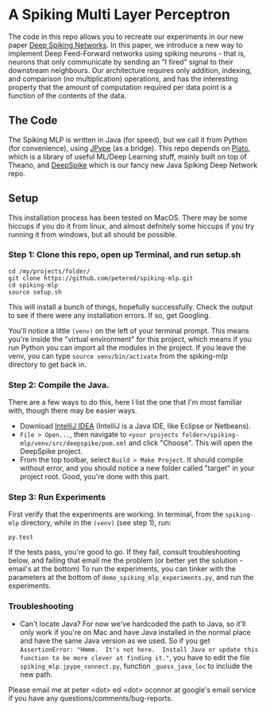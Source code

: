 # A Spiking Multi Layer Perceptron

The code in this repo allows you to recreate our experiments in our new paper [Deep Spiking Networks](http://arxiv.org/pdf/1602.08323v1.pdf).  In this paper, we introduce a new way to implement Deep Feed-Forward networks using spiking neurons - that is, neurons that only communicate by sending an "I fired" signal to their downstream neighbours.  Our architecture requires only addition, indexing, and comparison (no multiplication) operations, and has the interesting property that the amount of computation required per data point is a function of the contents of the data.

## The Code

The Spiking MLP is written in Java (for speed), but we call it from Python (for convenience), using [JPype](https://github.com/originell/jpype) (as a bridge).  This repo depends on [Plato](https://github.com/petered/plato), which is a library of useful ML/Deep Learning stuff, mainly built on top of Theano, and [DeepSpike](https://github.com/petered/DeepSpike) which is our fancy new Java Spiking Deep Network repo.  

## Setup

This installation process has been tested on MacOS.  There may be some hiccups if you do it from linux, and almost defnitely some hiccups if you try running it from windows, but all should be possible.  

### Step 1: Clone this repo, open up Terminal, and run setup.sh

```
cd /my/projects/folder/
git clone https://github.com/petered/spiking-mlp.git
cd spiking-mlp
source setup.sh
```
This will install a bunch of things, hopefully successfully.  Check the output to see if there were any installation errors.  If so, get Googling.

You'll notice a little `(venv)` on the left of your terminal prompt.  This means you're inside the "virtual environment" for this project, which means if you run Python you can import all the modules in the project. If you leave the venv, you can type `source venv/bin/activate` from the spiking-mlp directory to get back in.

### Step 2: Compile the Java.

There are a few ways to do this, here I list the one that I'm most familiar with, though there may be easier ways.

- Download [IntelliJ IDEA](https://www.jetbrains.com/idea/) (IntelliJ is a Java IDE, like Eclipse or Netbeans).  
- `File > Open...`, then navigate to `<your projects folder>/spiking-mlp/venv/src/deepspike/pom.xml` and click "Choose".  This will open the DeepSpike project.
- From the top toolbar, select `Build > Make Project`.  It should compile without error, and you should notice a new folder called "target" in your project root.  Good, you're done with this part.

### Step 3: Run Experiments

First verify that the experiments are working.  In terminal, from the `spiking-mlp` directory, while in the `(venv)` (see step 1), run:

```
py.test
```
If the tests pass, you're good to go.  If they fail, consult troubleshooting below, and failing that email me the problem (or better yet the solution - email's at the bottom)  To run the experiments, you can tinker with the parameters at the bottom of `demo_spiking_mlp_experiments.py`, and run the experiments.

### Troubleshooting

- Can't locate Java?  For now we've hardcoded the path to Java, so it'll only work if you're on Mac and have Java installed in the normal place and have the same Java version as we used.    So if you get `AssertionError: "Hmmm.  It's not here.  Install Java or update this function to be more clever at finding it."`, you have to edit the file `spiking_mlp.jpype_connect.py`, function `_guess_java_loc` to include the new path.  

Please email me at peter \<dot\> ed \<dot\> oconnor at google's email service if you have any questions/comments/bug-reports.
